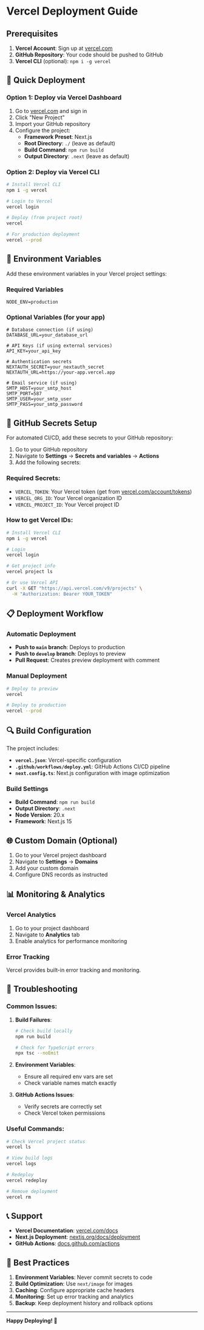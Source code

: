 # Vercel Deployment Guide

## Prerequisites

1. **Vercel Account**: Sign up at [vercel.com](https://vercel.com)
2. **GitHub Repository**: Your code should be pushed to GitHub
3. **Vercel CLI** (optional): `npm i -g vercel`

## 🚀 Quick Deployment

### Option 1: Deploy via Vercel Dashboard

1. Go to [vercel.com](https://vercel.com) and sign in
2. Click "New Project"
3. Import your GitHub repository
4. Configure the project:
   - **Framework Preset**: Next.js
   - **Root Directory**: `./` (leave as default)
   - **Build Command**: `npm run build`
   - **Output Directory**: `.next` (leave as default)

### Option 2: Deploy via Vercel CLI

```bash
# Install Vercel CLI
npm i -g vercel

# Login to Vercel
vercel login

# Deploy (from project root)
vercel

# For production deployment
vercel --prod
```

## 🔧 Environment Variables

Add these environment variables in your Vercel project settings:

### Required Variables

```env
NODE_ENV=production
```

### Optional Variables (for your app)

```env
# Database connection (if using)
DATABASE_URL=your_database_url

# API Keys (if using external services)
API_KEY=your_api_key

# Authentication secrets
NEXTAUTH_SECRET=your_nextauth_secret
NEXTAUTH_URL=https://your-app.vercel.app

# Email service (if using)
SMTP_HOST=your_smtp_host
SMTP_PORT=587
SMTP_USER=your_smtp_user
SMTP_PASS=your_smtp_password
```

## 🔐 GitHub Secrets Setup

For automated CI/CD, add these secrets to your GitHub repository:

1. Go to your GitHub repository
2. Navigate to **Settings** → **Secrets and variables** → **Actions**
3. Add the following secrets:

### Required Secrets:

- `VERCEL_TOKEN`: Your Vercel token (get from [vercel.com/account/tokens](https://vercel.com/account/tokens))
- `VERCEL_ORG_ID`: Your Vercel organization ID
- `VERCEL_PROJECT_ID`: Your Vercel project ID

### How to get Vercel IDs:

```bash
# Install Vercel CLI
npm i -g vercel

# Login
vercel login

# Get project info
vercel project ls

# Or use Vercel API
curl -X GET "https://api.vercel.com/v9/projects" \
  -H "Authorization: Bearer YOUR_TOKEN"
```

## 📋 Deployment Workflow

### Automatic Deployment

- **Push to `main` branch**: Deploys to production
- **Push to `develop` branch**: Deploys to preview
- **Pull Request**: Creates preview deployment with comment

### Manual Deployment

```bash
# Deploy to preview
vercel

# Deploy to production
vercel --prod
```

## 🔍 Build Configuration

The project includes:

- **`vercel.json`**: Vercel-specific configuration
- **`.github/workflows/deploy.yml`**: GitHub Actions CI/CD pipeline
- **`next.config.ts`**: Next.js configuration with image optimization

### Build Settings

- **Build Command**: `npm run build`
- **Output Directory**: `.next`
- **Node Version**: 20.x
- **Framework**: Next.js 15

## 🌐 Custom Domain (Optional)

1. Go to your Vercel project dashboard
2. Navigate to **Settings** → **Domains**
3. Add your custom domain
4. Configure DNS records as instructed

## 📊 Monitoring & Analytics

### Vercel Analytics

1. Go to your project dashboard
2. Navigate to **Analytics** tab
3. Enable analytics for performance monitoring

### Error Tracking

Vercel provides built-in error tracking and monitoring.

## 🐛 Troubleshooting

### Common Issues:

1. **Build Failures**:

   ```bash
   # Check build locally
   npm run build

   # Check for TypeScript errors
   npx tsc --noEmit
   ```

2. **Environment Variables**:
   - Ensure all required env vars are set
   - Check variable names match exactly

3. **GitHub Actions Issues**:
   - Verify secrets are correctly set
   - Check Vercel token permissions

### Useful Commands:

```bash
# Check Vercel project status
vercel ls

# View build logs
vercel logs

# Redeploy
vercel redeploy

# Remove deployment
vercel rm
```

## 📞 Support

- **Vercel Documentation**: [vercel.com/docs](https://vercel.com/docs)
- **Next.js Deployment**: [nextjs.org/docs/deployment](https://nextjs.org/docs/deployment)
- **GitHub Actions**: [docs.github.com/actions](https://docs.github.com/actions)

## 🎯 Best Practices

1. **Environment Variables**: Never commit secrets to code
2. **Build Optimization**: Use `next/image` for images
3. **Caching**: Configure appropriate cache headers
4. **Monitoring**: Set up error tracking and analytics
5. **Backup**: Keep deployment history and rollback options

---

**Happy Deploying! 🚀**
